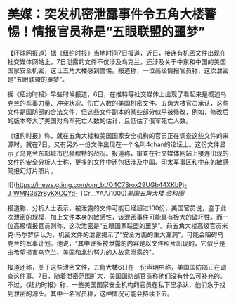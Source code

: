 # 美媒：突发机密泄露事件令五角大楼警惕！情报官员称是“五眼联盟的噩梦”

【环球网报道】据《纽约时报》当地时间7日报道，近日，接连有机密文件出现在社交媒体网站上，7日泄露的文件不仅涉及乌克兰，还涉及关于中东和中国的美国国家安全机密，这让五角大楼感到警惕。报道称，一位高级情报官员称，这次泄密是“五眼联盟的噩梦”。

据《纽约时报》早些时候报道，6日，在推特等社交媒体上出现了看起来是概述乌克兰的军事力量、冲突状况、伤亡人数的美国机密文件。五角大楼官员承认，这些文件是国防部的合法文件，但这些文件副本的某些部分似乎被修改，例如，修改后的版本夸大了美国对乌军死亡人数的估计，且低估了俄军死亡人数。

《纽约时报》称，就在五角大楼和美国国家安全机构的官员正在调查这些文件的来源时，就在7日，又有另外一份文件出现在一个名叫4chan的论坛上。这份文件显示了乌克兰东部城市巴赫穆特的战况。报道称，审查在社交媒体网站上接连出现的文件的安全分析人士称，更多的文件中还包括涉及中国、印太军事区和中东的敏感简报幻灯片照片。

![](https://inews.gtimg.com/om_bt/O4C7Srox29UGb44XKbPj-J_WMN362r8yKXCQYd-
TCr__YAA/1000)_美国五角大楼 资料图_

报道称，分析人士表示，被泄露的文件可能已经超过100份，美国官员说，鉴于此次泄密的规模，加上文件本身的敏感性，该泄密事件可能具有极大的破坏性。而一位高级情报官员则称，这次泄密是“五眼国家联盟的噩梦”。前五角大楼高级官员米克·马尔罗伊认为，机密文件的泄露揭示了“安全方面的重大漏洞”，可能会阻碍乌克兰的军事计划。他说，“其中许多被泄露的内容是以文件照片出现的，它似乎是由希望损害乌克兰、美国和北约努力的人故意泄露的”。

报道还称，关于这些泄密文件，五角大楼6日在一份声明中称，美国国防部正在调查这件事。7日，随着泄密范围扩大，美国国防部官员称他们没有什么可补充的。不过，《纽约时报》称，一些美国国家安全机构的官员在私下里承认，他们急于找到泄密的源头。其中一名官员称，这种情况可能会持续下去。

